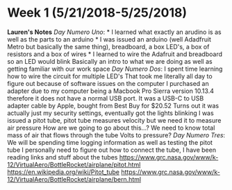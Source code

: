# Week 1 (5/21/2018-5/25/2018)

**Lauren's Notes** 
   *Day Numero Uno*:
        * I learned what exactly an arudino is as well as the parts to an arduino
        * I was issued an arduino (well Adadfruit Metro but basically the same thing), breadboard, a box LED's, a box of resistors and a box of wires
        * I learned to wire the Adafruit and breadboard so an LED would blink
        Basically an intro to what we are doing as well as getting familiar with our work space
    *Day Numero Dos*:
          I spent time learning how to wire the circuit for multiple LED's
          That took me literally all day to figure out because of software issues on the computer
              I purchased an adapter due to my computer being a Macbook Pro Sierra version 10.13.4 therefore it does not have a normal USB port. It was a USB-C to USB adapter cable by Apple, bought from Best Buy for $20.52
          Turns out it was actually just my security settings, eventually got the lights blinking
          I was issued a pitot tube, pitot tube measures velocity but we need it to measure air pressure
                How are we going to go about this...?
          We need to know total mass of air that flows through the tube
                Volts to pressure?
     *Day Numero Tres*:
            We will be spending time logging information as well as testing the pitot tube
            I personally need to figure out how to connect the tube, I have been reading links and stuff about the tubes
              https://www.grc.nasa.gov/www/k-12/VirtualAero/BottleRocket/airplane/pitot.html
              https://en.wikipedia.org/wiki/Pitot_tube
              https://www.grc.nasa.gov/www/k-12/VirtualAero/BottleRocket/airplane/bern.html 

